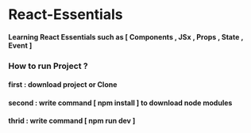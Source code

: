 # React-Essentials
#### Learning React Essentials such as [ Components , JSx , Props , State , Event ]


### How to run Project ?
#### first : download project or Clone 
#### second : write command [ npm install ] to download node modules
#### thrid : write command [ npm run dev ]
